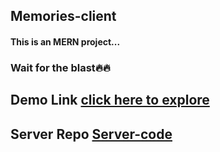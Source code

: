 ## Memories-client
#### This is an MERN project...
### Wait for the blast️‍🔥️‍🔥

## Demo Link [click here to explore](https://memories-sh.netlify.app/)

## Server Repo [Server-code](https://github.com/ShahinurAlamBhuiyan/memories-server)
